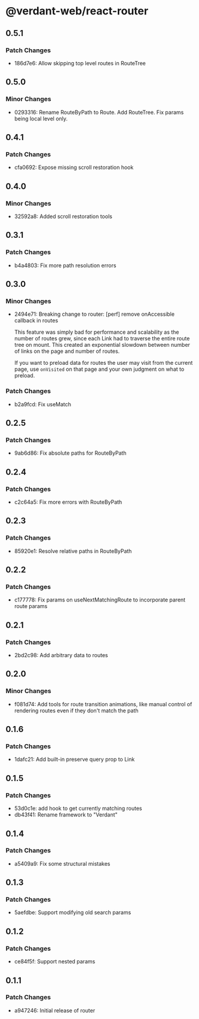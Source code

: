 # @verdant-web/react-router

## 0.5.1

### Patch Changes

- 186d7e6: Allow skipping top level routes in RouteTree

## 0.5.0

### Minor Changes

- 0293316: Rename RouteByPath to Route. Add RouteTree. Fix params being local level only.

## 0.4.1

### Patch Changes

- cfa0692: Expose missing scroll restoration hook

## 0.4.0

### Minor Changes

- 32592a8: Added scroll restoration tools

## 0.3.1

### Patch Changes

- b4a4803: Fix more path resolution errors

## 0.3.0

### Minor Changes

- 2494e71: Breaking change to router: [perf] remove onAccessible callback in routes

  This feature was simply bad for performance and scalability as the number of routes grew, since each Link had to traverse the entire route tree on mount. This created an exponential slowdown between number of links on the page and number of routes.

  If you want to preload data for routes the user may visit from the current page, use `onVisited` on that page and your own judgment on what to preload.

### Patch Changes

- b2a9fcd: Fix useMatch

## 0.2.5

### Patch Changes

- 9ab6d86: Fix absolute paths for RouteByPath

## 0.2.4

### Patch Changes

- c2c64a5: Fix more errors with RouteByPath

## 0.2.3

### Patch Changes

- 85920e1: Resolve relative paths in RouteByPath

## 0.2.2

### Patch Changes

- c177778: Fix params on useNextMatchingRoute to incorporate parent route params

## 0.2.1

### Patch Changes

- 2bd2c98: Add arbitrary data to routes

## 0.2.0

### Minor Changes

- f081d74: Add tools for route transition animations, like manual control of rendering routes even if they don't match the path

## 0.1.6

### Patch Changes

- 1dafc21: Add built-in preserve query prop to Link

## 0.1.5

### Patch Changes

- 53d0c1e: add hook to get currently matching routes
- db43f41: Rename framework to "Verdant"

## 0.1.4

### Patch Changes

- a5409a9: Fix some structural mistakes

## 0.1.3

### Patch Changes

- 5aefdbe: Support modifying old search params

## 0.1.2

### Patch Changes

- ce84f5f: Support nested params

## 0.1.1

### Patch Changes

- a947246: Initial release of router
